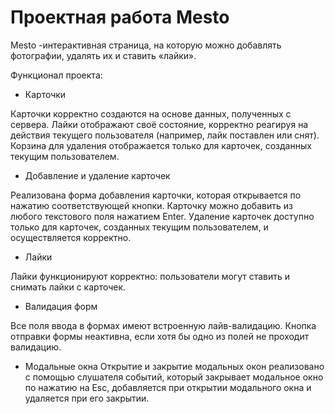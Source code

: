 # Проектная работа Mesto
Mesto -интерактивная страница, на которую можно добавлять фотографии, удалять их и ставить «лайки».

Функционал проекта:

* Карточки

Карточки корректно создаются на основе данных, полученных с сервера.
Лайки отображают своё состояние, корректно реагируя на действия текущего пользователя (например, лайк поставлен или снят).
Корзина для удаления отображается только для карточек, созданных текущим пользователем.

* Добавление и удаление карточек

Реализована форма добавления карточки, которая открывается по нажатию соответствующей кнопки.
Карточку можно добавить из любого текстового поля нажатием Enter.
Удаление карточек доступно только для карточек, созданных текущим пользователем, и осуществляется корректно.

* Лайки

Лайки функционируют корректно: пользователи могут ставить и снимать лайки с карточек.

* Валидация форм

Все поля ввода в формах имеют встроенную лайв-валидацию.
Кнопка отправки формы неактивна, если хотя бы одно из полей не проходит валидацию.

* Модальные окна
Открытие и закрытие модальных окон реализовано с помощью слушателя событий, который закрывает модальное окно по нажатию на Esc, добавляется при открытии модального окна и удаляется при его закрытии.

